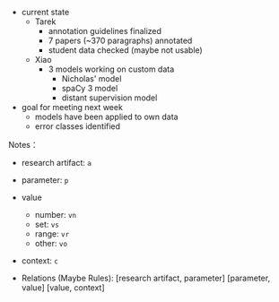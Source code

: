 * current state
    * Tarek
        * annotation guidelines finalized
        * 7 papers (~370 paragraphs) annotated
        * student data checked (maybe not usable)
    * Xiao
        * 3 models working on custom data
            * Nicholas' model
            * spaCy 3 model
            * distant supervision model
* goal for meeting next week
    * models have been applied to own data
    * error classes identified


Notes：
* research artifact: `a`
* parameter: `p`
* value
    * number: `vn`
    * set: `vs`
    * range: `vr`
    * other: `vo`
* context: `c`

* Relations (Maybe Rules): 
[research artifact, parameter] 
[parameter, value] 
[value, context] 
